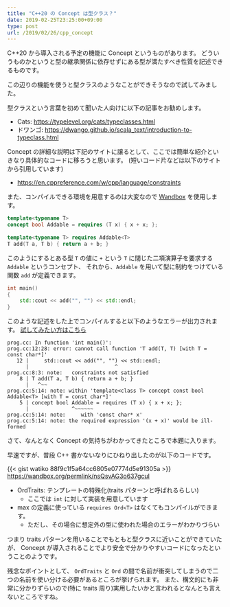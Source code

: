 ```yaml
---
title: "C++20 の Concept は型クラス？"
date: 2019-02-25T23:25:00+09:00
type: post
url: /2019/02/26/cpp_concept
---
```


C++20 から導入される予定の機能に Concept というものがあります。
どういうものかというと型の継承関係に依存せずにある型が満たすべき性質を記述できるものです。

この辺りの機能を使うと型クラスのようなことができそうなので試してみました。

型クラスという言葉を初めて聞いた人向けに以下の記事をお勧めします。

- Cats: https://typelevel.org/cats/typeclasses.html
- ドワンゴ: https://dwango.github.io/scala_text/introduction-to-typeclass.html

<!--more-->

Concept の詳細な説明は下記のサイトに譲るとして、ここでは簡単な紹介といきなり具体的なコードに移ろうと思います。
(短いコード片などは以下のサイトから引用しています)

- https://en.cppreference.com/w/cpp/language/constraints

また、コンパイルできる環境を用意するのは大変なので [Wandbox](https://wandbox.org/) を使用します。

```cpp
template<typename T>
concept bool Addable = requires (T x) { x + x; };
 
template<typename T> requires Addable<T>
T add(T a, T b) { return a + b; }
```

このようにするとある型 `T` の値に `+` という `T` に閉じた二項演算子を要求する `Addable` というコンセプト、
それから、`Addable` を用いて型に制約をつけている関数 `add` が定義できます。

```cpp
int main()
{
    std::cout << add("", "") << std::endl;
}
```

このような記述をした上でコンパイルすると以下のようなエラーが出力されます。
[試してみたい方はこちら](https://wandbox.org/permlink/nsQsvAG3o637gcuI)

```
prog.cc: In function 'int main()':
prog.cc:12:28: error: cannot call function 'T add(T, T) [with T = const char*]'
   12 |     std::cout << add("", "") << std::endl;
      |                            ^
prog.cc:8:3: note:   constraints not satisfied
    8 | T add(T a, T b) { return a + b; }
      |   ^~~
prog.cc:5:14: note: within 'template<class T> concept const bool Addable<T> [with T = const char*]'
    5 | concept bool Addable = requires (T x) { x + x; };
      |              ^~~~~~~
prog.cc:5:14: note:     with 'const char* x'
prog.cc:5:14: note: the required expression '(x + x)' would be ill-formed
```

さて、なんとなく Concept の気持ちがわかってきたところで本題に入ります。

早速ですが、普段 C++ 書かないなりにひねり出したのが以下のコードです。

{{< gist watiko 88f9c1f5a64cc6805e07774d5e91305a >}}
https://wandbox.org/permlink/nsQsvAG3o637gcuI

- OrdTraits: テンプレートの特殊化(traits パターンと呼ばれるらしい)
  - ここでは `int` に対して実装を用意しています
- max の定義に使っている `requires Ord<T>` はなくてもコンパイルができます。
  - ただし、その場合に想定外の型に使われた場合のエラーがわかりづらい

つまり traits パターンを用いることでもともと型クラスに近いことができていたが、
Concept が導入されることでより安全で分かりやすいコードになったということのようです。

残念なポイントとして、 `OrdTraits` と `Ord` の間で名前が衝突してしまうので二つの名前を使い分ける必要があるところが挙げられます。
また、構文的にも非常に分かりずらいので(特に traits 周り)実用したいかと言われるとなんとも言えないところですね。
